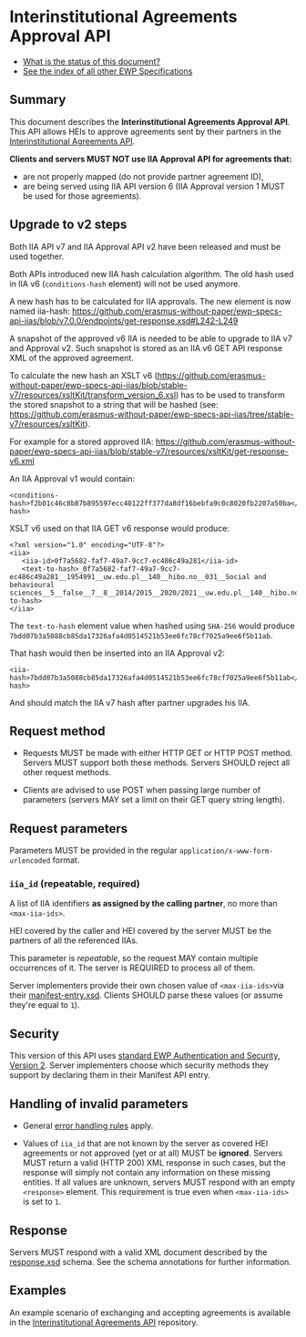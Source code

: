Interinstitutional Agreements Approval API
==========================================

* [What is the status of this document?][statuses]
* [See the index of all other EWP Specifications][develhub]


Summary
-------

This document describes the **Interinstitutional Agreements Approval API**.
This API allows HEIs to approve agreements sent by their partners
in the [Interinstitutional Agreements API][iias-api].

**Clients and servers MUST NOT use IIA Approval API for agreements
that:**
 * are not properly mapped (do not provide partner agreement ID),
 * are being served using IIA API version 6 (IIA Approval version 1 MUST be used for those agreements).


Upgrade to v2 steps
-------------------

Both IIA API v7 and IIA Approval API v2 have been released and must be used together.

Both APIs introduced new IIA hash calculation algorithm. The old hash used in IIA v6 (`conditions-hash` element) will not be used anymore.

A new hash has to be calculated for IIA approvals. The new element is now named iia-hash:
https://github.com/erasmus-without-paper/ewp-specs-api-iias/blob/v7.0.0/endpoints/get-response.xsd#L242-L249

A snapshot of the approved v6 IIA is needed to be able to upgrade to IIA v7 and Approval v2.
Such snapshot is stored as an IIA v6 GET API response XML of the approved agreement.

To calculate the new hash an XSLT v6
(https://github.com/erasmus-without-paper/ewp-specs-api-iias/blob/stable-v7/resources/xsltKit/transform_version_6.xsl)
has to be used to transform the stored snapshot to a string that will be hashed
(see: https://github.com/erasmus-without-paper/ewp-specs-api-iias/tree/stable-v7/resources/xsltKit).

For example for a stored approved IIA:
https://github.com/erasmus-without-paper/ewp-specs-api-iias/blob/stable-v7/resources/xsltKit/get-response-v6.xml

An IIA Approval v1 would contain:
```
<conditions-hash>f2b01c46c8b87b895597ecc40122ff377da8df16bebfa9c0c8020fb2207a50ba</conditions-hash>
```

XSLT v6 used on that IIA GET v6 response would produce:
```
<?xml version="1.0" encoding="UTF-8"?>
<iia>
   <iia-id>0f7a5682-faf7-49a7-9cc7-ec486c49a281</iia-id>
   <text-to-hash>_0f7a5682-faf7-49a7-9cc7-ec486c49a281__1954991__uw.edu.pl__140__hibo.no__031__Social and behavioural sciences__5__false__7__8__2014/2015__2020/2021__uw.edu.pl__140__hibo.no__2__en__C1__0314__8__2016/2017__2017/2018_</text-to-hash>
</iia>
```

The `text-to-hash` element value when hashed using `SHA-256` would produce `7bdd07b3a5088cb85da17326afa4d0514521b53ee6fc78cf7025a9ee6f5b11ab`.

That hash would then be inserted into an IIA Approval v2:
```
<iia-hash>7bdd07b3a5088cb85da17326afa4d0514521b53ee6fc78cf7025a9ee6f5b11ab</iia-hash>
```

And should match the IIA v7 hash after partner upgrades his IIA.


Request method
--------------

 * Requests MUST be made with either HTTP GET or HTTP POST method. Servers MUST
   support both these methods. Servers SHOULD reject all other request methods.

 * Clients are advised to use POST when passing large number of parameters
   (servers MAY set a limit on their GET query string length).


Request parameters
------------------

Parameters MUST be provided in the regular `application/x-www-form-urlencoded`
format.


### `iia_id` (repeatable, required)

A list of IIA identifiers **as assigned by the calling partner**, no more than
`<max-iia-ids>`.

HEI covered by the caller and HEI covered by the server
MUST be the partners of all the referenced IIAs.

This parameter is *repeatable*, so the request MAY contain multiple occurrences
of it. The server is REQUIRED to process all of them.

Server implementers provide their own chosen value of `<max-iia-ids>`via their
[manifest-entry.xsd](manifest-entry.xsd). Clients SHOULD parse these values
(or assume they're equal to `1`).


Security
--------

This version of this API uses [standard EWP Authentication and Security, Version 2][sec-v2].
Server implementers choose which security methods they support by declaring them
in their Manifest API entry.


Handling of invalid parameters
------------------------------

 * General [error handling rules][error-handling] apply.

 * Values of `iia_id` that are not known by the server as covered HEI agreements
   or not approved (yet or at all) MUST be **ignored**.
   Servers MUST return a valid (HTTP 200) XML response in such cases, but the
   response will simply not contain any information on these missing entities.
   If all values are unknown, servers MUST respond with an empty `<response>`
   element. This requirement is true even when `<max-iia-ids>` is set to `1`.


Response
--------

Servers MUST respond with a valid XML document described by the
[response.xsd](response.xsd) schema. See the schema annotations for further
information.


Examples
--------

An example scenario of exchanging and accepting agreements is available
in the [Interinstitutional Agreements API][iias-api] repository.


[develhub]: http://developers.erasmuswithoutpaper.eu/
[error-handling]: https://github.com/erasmus-without-paper/ewp-specs-architecture#error-handling
[iias-api]: https://github.com/erasmus-without-paper/ewp-specs-api-iias
[statuses]: https://github.com/erasmus-without-paper/ewp-specs-management#statuses
[sec-v2]: https://github.com/erasmus-without-paper/ewp-specs-sec-intro/tree/stable-v2
